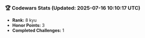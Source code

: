 ### 🏆 Codewars Stats (Updated: 2025-07-16 10:10:17 UTC)

- **Rank:** 8 kyu
- **Honor Points:** 3
- **Completed Challenges:** 1
